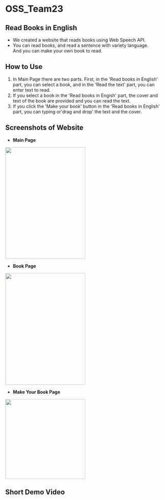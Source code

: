 # OSS_Team23  
## Read Books in English  
- We created a website that reads books using Web Speech API.  
- You can read books, and read a sentence with variety language.  
And you can make your own book to read.
## How to Use
1. In Main Page there are two parts. First, in the 'Read books in English' part, you can select a book, and in the 'Read the text' part, you can enter text to read.  
2. If you select a book in the 'Read books in Engish' part, the cover and text of the book are provided and you can read the text.
3. If you click the 'Make your book' button in the 'Read books in English' part, you can typing or'drag and drop' the text and the cover.
## Screenshots of Website  
- **Main Page**  
<img src = "https://user-images.githubusercontent.com/73635543/143480426-6ddf2dc7-337c-4e30-b71f-02c2c3babd9e.png" width= "250" height="350">  

- **Book Page**  
<img src = "https://user-images.githubusercontent.com/73635543/143480503-cc9c7e0f-cc24-4141-9bb8-b95951691416.png" width="250" height="350">  

- **Make Your Book Page**  
<img src = "https://user-images.githubusercontent.com/73635543/143480514-d44270c9-2d2b-4ac3-998c-f038d27e943a.png" width="250" height="250">   

## Short Demo Video  